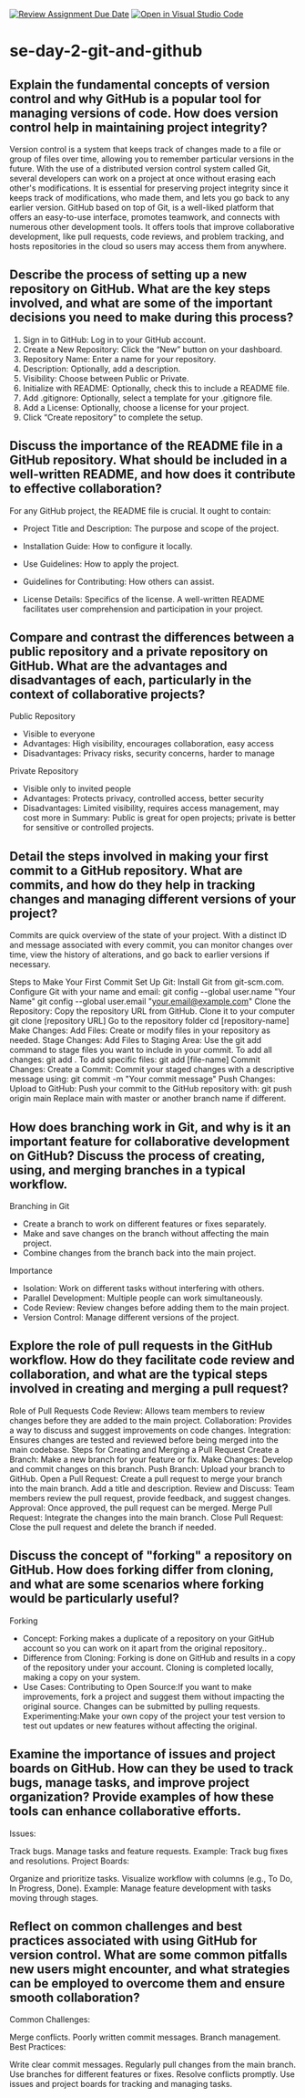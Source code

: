 [![Review Assignment Due Date](https://classroom.github.com/assets/deadline-readme-button-22041afd0340ce965d47ae6ef1cefeee28c7c493a6346c4f15d667ab976d596c.svg)](https://classroom.github.com/a/8wgCKhpZ)
[![Open in Visual Studio Code](https://classroom.github.com/assets/open-in-vscode-2e0aaae1b6195c2367325f4f02e2d04e9abb55f0b24a779b69b11b9e10269abc.svg)](https://classroom.github.com/online_ide?assignment_repo_id=15584199&assignment_repo_type=AssignmentRepo)
# se-day-2-git-and-github
## Explain the fundamental concepts of version control and why GitHub is a popular tool for managing versions of code. How does version control help in maintaining project integrity?
 Version control is a system that keeps track of changes made to a file or group of files over time, allowing you to remember particular versions in the future. With the use of a distributed version control system called Git, several developers can work on a project at once without erasing each other's modifications. It is essential for preserving project integrity since it keeps track of modifications, who made them, and lets you go back to any earlier version.
 GitHub based on top of Git, is a well-liked platform that offers an easy-to-use interface, promotes teamwork, and connects with numerous other development tools. It offers tools that improve collaborative development, like pull requests, code reviews, and problem tracking, and hosts repositories in the cloud so users may access them from anywhere.

## Describe the process of setting up a new repository on GitHub. What are the key steps involved, and what are some of the important decisions you need to make during this process?
1. Sign in to GitHub: Log in to your GitHub account.
2. Create a New Repository: Click the “New” button on your dashboard.
3. Repository Name: Enter a name for your repository.
4. Description: Optionally, add a description.
5. Visibility: Choose between Public or Private.
6. Initialize with README: Optionally, check this to include a README file.
7. Add .gitignore: Optionally, select a template for your .gitignore file.
9. Add a License: Optionally, choose a license for your project.
10. Click “Create repository” to complete the setup.

## Discuss the importance of the README file in a GitHub repository. What should be included in a well-written README, and how does it contribute to effective collaboration?
For any GitHub project, the README file is crucial. It ought to contain:

- Project Title and Description: The purpose and scope of the project.

- Installation Guide: How to configure it locally.

- Use Guidelines: How to apply the project.

- Guidelines for Contributing: How others can assist.

- License Details: Specifics of the license.
A well-written README facilitates user comprehension and participation in your project.

## Compare and contrast the differences between a public repository and a private repository on GitHub. What are the advantages and disadvantages of each, particularly in the context of collaborative projects?

Public Repository

- Visible to everyone
- Advantages: High visibility, encourages collaboration, easy access
- Disadvantages: Privacy risks, security concerns, harder to manage

Private Repository

- Visible only to invited people
- Advantages: Protects privacy, controlled access, better security
- Disadvantages: Limited visibility, requires access management, may cost more
in Summary: Public is great for open projects; private is better for sensitive or controlled projects.

## Detail the steps involved in making your first commit to a GitHub repository. What are commits, and how do they help in tracking changes and managing different versions of your project?
Commits are quick overview of the state of your project. With a distinct ID and message associated with every commit, you can monitor changes over time, view the history of alterations, and go back to earlier versions if necessary.

Steps to Make Your First Commit
 Set Up Git:
  Install Git from git-scm.com.
   Configure Git with your name and email:
    git config --global user.name "Your Name"
    git config --global user.email "your.email@example.com"
Clone the Repository:
 Copy the repository URL from GitHub.
  Clone it to your computer
   git clone [repository URL]
 Go to the repository folder
   cd [repository-name]
Make Changes:
Add Files: Create or modify files in your repository as needed.
Stage Changes:
Add Files to Staging Area: Use the git add command to stage files you want to include in your commit. To add all changes:
git add .
To add specific files:
git add [file-name]
Commit Changes:
Create a Commit: Commit your staged changes with a descriptive message using:
git commit -m "Your commit message"
Push Changes:
Upload to GitHub: Push your commit to the GitHub repository with:
git push origin main
Replace main with master or another branch name if different.


## How does branching work in Git, and why is it an important feature for collaborative development on GitHub? Discuss the process of creating, using, and merging branches in a typical workflow.
 Branching in Git

- Create a branch to work on different features or fixes separately.
- Make and save changes on the branch without affecting the main project.
- Combine changes from the branch back into the main project.

 Importance

- Isolation: Work on different tasks without interfering with others.
- Parallel Development: Multiple people can work simultaneously.
- Code Review: Review changes before adding them to the main project.
- Version Control: Manage different versions of the project.
## Explore the role of pull requests in the GitHub workflow. How do they facilitate code review and collaboration, and what are the typical steps involved in creating and merging a pull request?
 Role of Pull Requests
Code Review: Allows team members to review changes before they are added to the main project.
Collaboration: Provides a way to discuss and suggest improvements on code changes.
Integration: Ensures changes are tested and reviewed before being merged into the main codebase.
 Steps for Creating and Merging a Pull Request
Create a Branch: Make a new branch for your feature or fix.
Make Changes: Develop and commit changes on this branch.
Push Branch: Upload your branch to GitHub.
Open a Pull Request: Create a pull request to merge your branch into the main branch. Add a title and description.
Review and Discuss: Team members review the pull request, provide feedback, and suggest changes.
Approval: Once approved, the pull request can be merged.
Merge Pull Request: Integrate the changes into the main branch.
Close Pull Request: Close the pull request and delete the branch if needed.

## Discuss the concept of "forking" a repository on GitHub. How does forking differ from cloning, and what are some scenarios where forking would be particularly useful?
Forking
- Concept: Forking makes a duplicate of a repository on your GitHub account so you can work on it apart from the original repository..
- Difference from Cloning: Forking is done on GitHub and results in a copy of the repository under your account. Cloning is completed locally, making a copy on your system.
- Use Cases:
  Contributing to Open Source:If you want to make improvements, fork a project and suggest them without impacting the original source. Changes can be submitted by pulling requests.
  Experimenting:Make your own copy of the project your test version to test out updates or new features without affecting the original.

## Examine the importance of issues and project boards on GitHub. How can they be used to track bugs, manage tasks, and improve project organization? Provide examples of how these tools can enhance collaborative efforts.
Issues:

Track bugs.
Manage tasks and feature requests.
Example: Track bug fixes and resolutions.
Project Boards:

Organize and prioritize tasks.
Visualize workflow with columns (e.g., To Do, In Progress, Done).
Example: Manage feature development with tasks moving through stages.

## Reflect on common challenges and best practices associated with using GitHub for version control. What are some common pitfalls new users might encounter, and what strategies can be employed to overcome them and ensure smooth collaboration?
Common Challenges:

Merge conflicts.
Poorly written commit messages.
Branch management.
Best Practices:

Write clear commit messages.
Regularly pull changes from the main branch.
Use branches for different features or fixes.
Resolve conflicts promptly.
Use issues and project boards for tracking and managing tasks.
